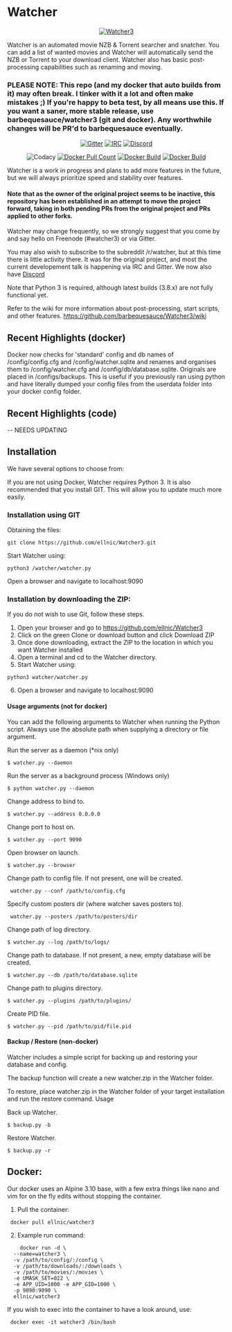 # Watcher

<p align="center"><a href="https://hub.docker.com/r/ellnic/watcher3"><img alt="Watcher3" src="https://github.com/ellnic/Watcher3/blob/master/static/images/logo-dark-bg.png"/></a>

Watcher is an automated movie NZB & Torrent searcher and snatcher. You can add a list of wanted movies and Watcher will automatically send the NZB or Torrent to your download client. Watcher also has basic post-processing capabilities such as renaming and moving.

### PLEASE NOTE: This repo (and my docker that auto builds from it) may often break. I tinker with it a lot and often make mistakes ;) If you're happy to beta test, by all means use this. If you want a saner, more stable release, use barbequesauce/watcher3 (git and docker). Any worthwhile changes will be PR'd to barbequesauce eventually.

<p align="center"><a href="https://gitter.im/barbequesauce-Watcher3/development"><img alt="Gitter" src="https://img.shields.io/gitter/room/ellnic/watcher3.svg"/></a>
<a href="https://kiwiirc.com/client/freenode.net/#watcher3"><img alt="IRC" src="https://img.shields.io/badge/Freenode-Online-Success.svg"/></a>
<a href="https://discord.gg/wrHPyre"><img alt="Discord" src="https://img.shields.io/discord/620536178881331200?color=Green&label=discord&style=flat"/></a>
<p align="center"><img alt="Codacy" src="https://api.codacy.com/project/badge/Grade/3392120a6afe40cc8dcfbb8b7e7b3713"/>
<a href="https://hub.docker.com/r/ellnic/watcher3"><img alt="Docker Pull Count" src="https://img.shields.io/docker/pulls/ellnic/watcher3.svg"/></a>
<a href="https://hub.docker.com/r/ellnic/watcher3"><img alt="Docker Build" src="https://img.shields.io/docker/cloud/automated/ellnic/watcher3.svg"/></a>
<a href="https://hub.docker.com/r/ellnic/watcher3"><img alt="Docker Build" src="https://img.shields.io/docker/cloud/build/ellnic/watcher3.svg"/></a>
    

Watcher is a work in progress and plans to add more features in the future, but we will always prioritize speed and stability over features. 

#### Note that as the owner of the original project seems to be inactive, this repository has been established in an attempt to move the project forward, taking in both pending PRs from the original project and PRs applied to other forks.

Watcher may change frequently, so we strongly suggest that you come by and say hello on Freenode (#watcher3) or via Gitter.

You may also wish to subscribe to the subreddit /r/watcher, but at this time there is little activity there. It was for the original project, and most the current developement talk is happening via IRC and Gitter. We now also have [Discord](https://discord.gg/wrHPyre)

Note that Python 3 is required, although latest builds (3.8.x) are not fully functional yet. 

Refer to the wiki for more information about post-processing, start scripts, and other features. https://github.com/barbequesauce/Watcher3/wiki

## Recent Highlights (docker)

Docker now checks for 'standard' config and db names of /config/config.cfg and /config/watcher.sqlite and renames and organises them to /config/watcher.cfg and /config/db/database.sqlite. Originals are placed in /configs/backups. This is useful if you previously ran using python and have literally dumped your config files from the userdata folder into your docker config folder.


## Recent Highlights (code)

-- NEEDS UPDATING

## Installation

We have several options to choose from:

If you are not using Docker, Watcher requires Python 3. It is also recommended that you install GIT. This will allow you to update much more easily.

### Installation using GIT

Obtaining the files:

    git clone https://github.com/ellnic/Watcher3.git

Start Watcher using:

    python3 /watcher/watcher.py

Open a browser and navigate to localhost:9090

### Installation by downloading the ZIP:

If you do not wish to use Git, follow these steps.

1. Open your browser and go to https://github.com/ellnic/Watcher3
2. Click on the green Clone or download button and click Download ZIP
3. Once done downloading, extract the ZIP to the location in which you want Watcher installed
4. Open a terminal and cd to the Watcher directory.
5. Start Watcher using:

```python3 watcher/watcher.py```

6. Open a browser and navigate to localhost:9090


#### Usage arguments (not for docker)

You can add the following arguments to Watcher when running the Python script. Always use the absolute path when supplying a directory or file argument.

Run the server as a daemon (*nix only)

    $ watcher.py --daemon

Run the server as a background process (Windows only)

    $ python watcher.py --daemon

Change address to bind to.

    $ watcher.py --address 0.0.0.0

Change port to host on.

    $ watcher.py --port 9090

Open browser on launch.

    $ watcher.py --browser

Change path to config file. If not present, one will be created.

     watcher.py --conf /path/to/config.cfg

Specify custom posters dir (where watcher saves posters to).

     watcher.py --posters /path/to/posters/dir

Change path of log directory.

    $ watcher.py --log /path/to/logs/

Change path to database. If not present, a new, empty database will be created.

    $ watcher.py --db /path/to/database.sqlite

Change path to plugins directory.

    $ watcher.py --plugins /path/to/plugins/

Create PID file.

    $ watcher.py --pid /path/to/pid/file.pid


#### Backup / Restore (non-docker)

Watcher includes a simple script for backing up and restoring your database and config.

The backup function will create a new watcher.zip in the Watcher folder.

To restore, place watcher.zip in the Watcher folder of your target installation and run the restore command.
Usage

Back up Watcher.

    $ backup.py -b

Restore Watcher.

    $ backup.py -r

## Docker:

Our docker uses an Alpine 3.10 base, with a few extra things like nano and vim for on the fly edits without stopping the container.

1. Pull the container:

``` docker pull ellnic/watcher3```

2. Example run command:

```
    docker run -d \
  --name=watcher3 \
  -v /path/to/config/:/config \
  -v /path/to/downloads/:/downloads \
  -v /path/to/movies/:/movies \
  -e UMASK_SET=022 \
  -e APP_UID=1000 -e APP_GID=1000 \
  -p 9090:9090 \
  ellnic/watcher3
``` 


If you wish to exec into the container to have a look around, use:

``` docker exec -it watcher3 /bin/bash```
